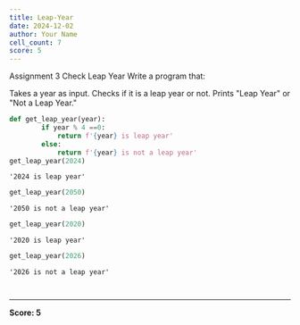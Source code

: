 ```yaml
---
title: Leap-Year
date: 2024-12-02
author: Your Name
cell_count: 7
score: 5
---
```


Assignment 3
 Check Leap Year
Write a program that:

Takes a year as input.
Checks if it is a leap year or not.
Prints "Leap Year" or "Not a Leap Year."



```python
def get_leap_year(year):
        if year % 4 ==0:
            return f'{year} is leap year'
        else:
            return f'{year} is not a leap year'
get_leap_year(2024)
```




    '2024 is leap year'




```python
get_leap_year(2050)
```




    '2050 is not a leap year'




```python
get_leap_year(2020)
```




    '2020 is leap year'




```python
get_leap_year(2026)
```




    '2026 is not a leap year'




```python

```


```python

```


---
**Score: 5**
